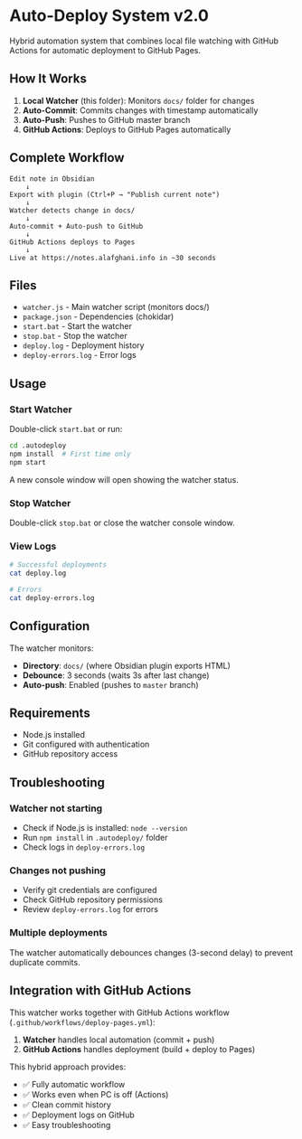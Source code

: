 # Auto-Deploy System v2.0

Hybrid automation system that combines local file watching with GitHub Actions for automatic deployment to GitHub Pages.

## How It Works

1. **Local Watcher** (this folder): Monitors `docs/` folder for changes
2. **Auto-Commit**: Commits changes with timestamp automatically
3. **Auto-Push**: Pushes to GitHub master branch
4. **GitHub Actions**: Deploys to GitHub Pages automatically

## Complete Workflow

```
Edit note in Obsidian
    ↓
Export with plugin (Ctrl+P → "Publish current note")
    ↓
Watcher detects change in docs/
    ↓
Auto-commit + Auto-push to GitHub
    ↓
GitHub Actions deploys to Pages
    ↓
Live at https://notes.alafghani.info in ~30 seconds
```

## Files

- `watcher.js` - Main watcher script (monitors docs/)
- `package.json` - Dependencies (chokidar)
- `start.bat` - Start the watcher
- `stop.bat` - Stop the watcher
- `deploy.log` - Deployment history
- `deploy-errors.log` - Error logs

## Usage

### Start Watcher

Double-click `start.bat` or run:

```bash
cd .autodeploy
npm install  # First time only
npm start
```

A new console window will open showing the watcher status.

### Stop Watcher

Double-click `stop.bat` or close the watcher console window.

### View Logs

```bash
# Successful deployments
cat deploy.log

# Errors
cat deploy-errors.log
```

## Configuration

The watcher monitors:
- **Directory**: `docs/` (where Obsidian plugin exports HTML)
- **Debounce**: 3 seconds (waits 3s after last change)
- **Auto-push**: Enabled (pushes to `master` branch)

## Requirements

- Node.js installed
- Git configured with authentication
- GitHub repository access

## Troubleshooting

### Watcher not starting
- Check if Node.js is installed: `node --version`
- Run `npm install` in `.autodeploy/` folder
- Check logs in `deploy-errors.log`

### Changes not pushing
- Verify git credentials are configured
- Check GitHub repository permissions
- Review `deploy-errors.log` for errors

### Multiple deployments
The watcher automatically debounces changes (3-second delay) to prevent duplicate commits.

## Integration with GitHub Actions

This watcher works together with GitHub Actions workflow (`.github/workflows/deploy-pages.yml`):

1. **Watcher** handles local automation (commit + push)
2. **GitHub Actions** handles deployment (build + deploy to Pages)

This hybrid approach provides:
- ✅ Fully automatic workflow
- ✅ Works even when PC is off (Actions)
- ✅ Clean commit history
- ✅ Deployment logs on GitHub
- ✅ Easy troubleshooting
